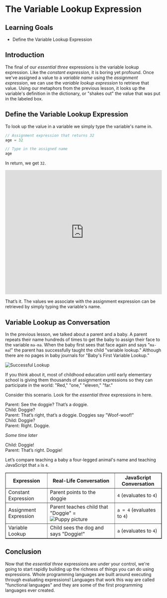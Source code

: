 # The Variable Lookup Expression

## Learning Goals

* Define the Variable Lookup Expression

## Introduction

The final of our _essential three_ expressions is the variable lookup
expression. Like the _constant expression_, it is boring yet profound. Once
we've assigned a value to a _variable name_ using the _assignment expression_,
we can use the _variable lookup expression_ to retrieve that value. Using our
metaphors from the previous lesson, it looks up the variable's definition in the
dictionary, or "shakes out" the value that was put in the labeled box.

## Define the Variable Lookup Expression

To look up the value in a variable we simply type the variable's name in.

```js
// Assignment expression that returns 32
age = 32

// Type in the assigned name
age
```

In return, we get `32`.

<iframe height="400px" width="100%" src="https://repl.it/@MaxwellBenton2/TraumaticQuixoticDriver?lite=true" scrolling="no" frameborder="no" allowtransparency="true" allowfullscreen="true" sandbox="allow-forms allow-pointer-lock allow-popups allow-same-origin allow-scripts allow-modals"></iframe>

That’s it. The values we associate with the assignment expression can be retrieved by simply typing the variable's name.

## Variable Lookup as Conversation

In the previous lesson, we talked about a parent and a baby. A parent repeats
their name hundreds of times to get the baby to assign their face to the
variable `ma-ma`. When the baby first sees that face again and says "`ma-ma`!"
the parent has successfully taught the child "variable lookup." Although there
are no pages in baby journals for "Baby's First Variable Lookup."

![Successful Lookup](https://curriculum-content.s3.amazonaws.com/phase-0/the-variable-lookup-expression/Image_55_Mama-Baby_4.png)

If you think about it, most of childhood education until early elementary
school is giving them thousands of assignment expressions so they can
participate in the world: "Red," "one," "eleven," "far."

Consider this scenario. Look for the _essential three_ expressions in here.

Parent: See the doggie? That’s a doggie.  
Child: Doggie?  
Parent: That’s right, that’s a doggie. Doggies say "Woof-woof!"  
Child: Doggie?  
Parent: Right. Doggie.  

_Some time later_

Child: Doggie!  
Parent: That’s right. Doggie!  

Let’s compare teaching a baby a four-legged animal's name and teaching JavaScript
that `a` is `4`.

<table border="1" cellpadding="4" cellspacing="0">
  <tr>
    <th>Expression</th>
    <th>Real-Life Conversation</th>
    <th>JavaScript Conversation</th>
  </tr>
  
  <tr>
    <td>Constant Expression</td>
    <td>Parent points to the doggie</td>
    <td><code>4</code> (evaluates to <code>4</code>)</td>
  </tr>
  <tr>
    <td>Assignment Expression</td>
    <td>Parent teaches child that "Doggie" = <img alt="Puppy picture" src="https://curriculum-content.s3.amazonaws.com/phase-0/the-variable-lookup-expression/small_puppy.JPG"></td>
    <td><code>a = 4</code> (evaluates to <code>4</code>)</td>
  </tr>
  <tr>
    <td>Variable Lookup</td>
    <td>Child sees the dog and says "Doggie!"</td>
    <td><code>a</code> (evaluates to <code>4</code>)</td>
  </tr>
</table>

## Conclusion

Now that the _essential three_ expressions are under your control, we're going
to start rapidly building up the richness of things you can do using
expressions. Whole programming languages are built around executing through
evaluating expressions! Languages that work this way are called "functional
languages" and they are some of the first programming languages ever created.
